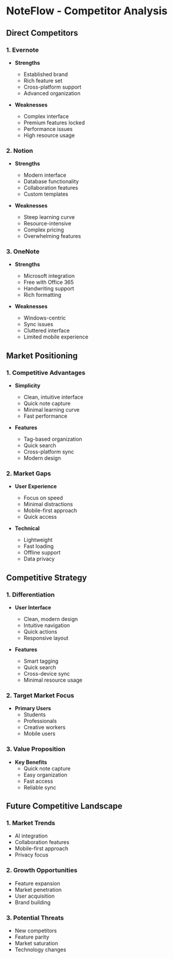 # NoteFlow - Competitor Analysis

## Direct Competitors

### 1. Evernote
- **Strengths**
  - Established brand
  - Rich feature set
  - Cross-platform support
  - Advanced organization

- **Weaknesses**
  - Complex interface
  - Premium features locked
  - Performance issues
  - High resource usage

### 2. Notion
- **Strengths**
  - Modern interface
  - Database functionality
  - Collaboration features
  - Custom templates

- **Weaknesses**
  - Steep learning curve
  - Resource-intensive
  - Complex pricing
  - Overwhelming features

### 3. OneNote
- **Strengths**
  - Microsoft integration
  - Free with Office 365
  - Handwriting support
  - Rich formatting

- **Weaknesses**
  - Windows-centric
  - Sync issues
  - Cluttered interface
  - Limited mobile experience

## Market Positioning

### 1. Competitive Advantages
- **Simplicity**
  - Clean, intuitive interface
  - Quick note capture
  - Minimal learning curve
  - Fast performance

- **Features**
  - Tag-based organization
  - Quick search
  - Cross-platform sync
  - Modern design

### 2. Market Gaps
- **User Experience**
  - Focus on speed
  - Minimal distractions
  - Mobile-first approach
  - Quick access

- **Technical**
  - Lightweight
  - Fast loading
  - Offline support
  - Data privacy

## Competitive Strategy

### 1. Differentiation
- **User Interface**
  - Clean, modern design
  - Intuitive navigation
  - Quick actions
  - Responsive layout

- **Features**
  - Smart tagging
  - Quick search
  - Cross-device sync
  - Minimal resource usage

### 2. Target Market Focus
- **Primary Users**
  - Students
  - Professionals
  - Creative workers
  - Mobile users

### 3. Value Proposition
- **Key Benefits**
  - Quick note capture
  - Easy organization
  - Fast access
  - Reliable sync

## Future Competitive Landscape

### 1. Market Trends
- AI integration
- Collaboration features
- Mobile-first approach
- Privacy focus

### 2. Growth Opportunities
- Feature expansion
- Market penetration
- User acquisition
- Brand building

### 3. Potential Threats
- New competitors
- Feature parity
- Market saturation
- Technology changes 